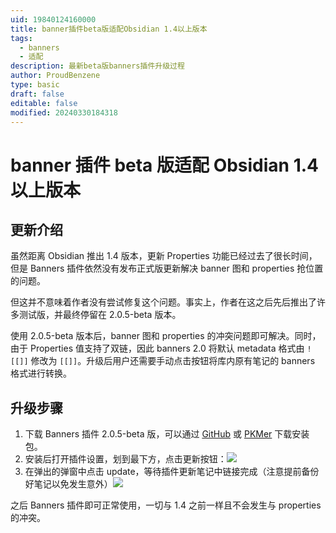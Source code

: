 ```yaml
---
uid: 19840124160000
title: banner插件beta版适配Obsidian 1.4以上版本
tags:
  - banners
  - 适配
description: 最新beta版banners插件升级过程
author: ProudBenzene
type: basic
draft: false
editable: false
modified: 20240330184318
---
```


# banner 插件 beta 版适配 Obsidian 1.4 以上版本

## 更新介绍

虽然距离 Obsidian 推出 1.4 版本，更新 Properties 功能已经过去了很长时间，但是 Banners 插件依然没有发布正式版更新解决 banner 图和 properties 抢位置的问题。

但这并不意味着作者没有尝试修复这个问题。事实上，作者在这之后先后推出了许多测试版，并最终停留在 2.0.5-beta 版本。

使用 2.0.5-beta 版本后，banner 图和 properties 的冲突问题即可解决。同时，由于 Properties 值支持了双链，因此 banners 2.0 将默认 metadata 格式由 `![[]]` 修改为 `[[]]`。升级后用户还需要手动点击按钮将库内原有笔记的 banners 格式进行转换。

## 升级步骤

1. 下载 Banners 插件 2.0.5-beta 版，可以通过 [GitHub](https://github.com/noatpad/obsidian-banners/releases) 或 [PKMer](https://pkmer.cn/products/plugin/pluginMarket/?obsidian-banners) 下载安装包。
2. 安装后打开插件设置，划到最下方，点击更新按钮：![](https://cdn.pkmer.cn/images/202403291721586.png!pkmer)
3. 在弹出的弹窗中点击 update，等待插件更新笔记中链接完成（注意提前备份好笔记以免发生意外）![](https://cdn.pkmer.cn/images/202403291732734.png!pkmer)

之后 Banners 插件即可正常使用，一切与 1.4 之前一样且不会发生与 properties 的冲突。
